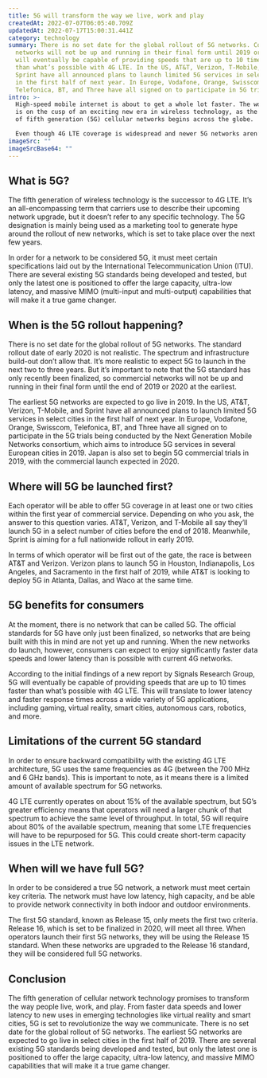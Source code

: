 ```yaml
---
title: 5G will transform the way we live, work and play
createdAt: 2022-07-07T06:05:40.709Z
updatedAt: 2022-07-17T15:00:31.441Z
category: technology
summary: There is no set date for the global rollout of 5G networks. Commercial
  networks will not be up and running in their final form until 2019 or 2020. 5G
  will eventually be capable of providing speeds that are up to 10 times faster
  than what’s possible with 4G LTE. In the US, AT&T, Verizon, T-Mobile, and
  Sprint have all announced plans to launch limited 5G services in select cities
  in the first half of next year. In Europe, Vodafone, Orange, Swisscom,
  Telefonica, BT, and Three have all signed on to participate in 5G trials.
intro: >-
  High-speed mobile internet is about to get a whole lot faster. The world
  is on the cusp of an exciting new era in wireless technology, as the rollout
  of fifth generation (5G) cellular networks begins across the globe.

  Even though 4G LTE coverage is widespread and newer 5G networks aren’t quite ready for large-scale implementation just yet, carriers around the world are already testing out pre-Release 15 5G network services. Several national operators have already begun deploying their 5G network infrastructure, while others are set to follow suit in the coming months. The race is on to lead the way in this cutting-edge technology and reap the benefits that come with it. It’s a fast-moving space, so here’s everything you need to know about 5G and when you can expect it to launch where you live.
imageSrc: ""
imageSrcBase64: ""
---
```


## What is 5G?

The fifth generation of wireless technology is the successor to 4G LTE. It’s an all-encompassing term that carriers use to describe their upcoming network upgrade, but it doesn’t refer to any specific technology. The 5G designation is mainly being used as a marketing tool to generate hype around the rollout of new networks, which is set to take place over the next few years.

In order for a network to be considered 5G, it must meet certain specifications laid out by the International Telecommunication Union (ITU). There are several existing 5G standards being developed and tested, but only the latest one is positioned to offer the large capacity, ultra-low latency, and massive MIMO (multi-input and multi-output) capabilities that will make it a true game changer.

## When is the 5G rollout happening?

There is no set date for the global rollout of 5G networks. The standard rollout date of early 2020 is not realistic. The spectrum and infrastructure build-out don’t allow that. It’s more realistic to expect 5G to launch in the next two to three years. But it’s important to note that the 5G standard has only recently been finalized, so commercial networks will not be up and running in their final form until the end of 2019 or 2020 at the earliest.

The earliest 5G networks are expected to go live in 2019. In the US, AT&T, Verizon, T-Mobile, and Sprint have all announced plans to launch limited 5G services in select cities in the first half of next year. In Europe, Vodafone, Orange, Swisscom, Telefonica, BT, and Three have all signed on to participate in the 5G trials being conducted by the Next Generation Mobile Networks consortium, which aims to introduce 5G services in several European cities in 2019. Japan is also set to begin 5G commercial trials in 2019, with the commercial launch expected in 2020.

## Where will 5G be launched first?

Each operator will be able to offer 5G coverage in at least one or two cities within the first year of commercial service.
Depending on who you ask, the answer to this question varies. AT&T, Verizon, and T-Mobile all say they’ll launch 5G in a select number of cities before the end of 2018. Meanwhile, Sprint is aiming for a full nationwide rollout in early 2019.

In terms of which operator will be first out of the gate, the race is between AT&T and Verizon. Verizon plans to launch 5G in Houston, Indianapolis, Los Angeles, and Sacramento in the first half of 2019, while AT&T is looking to deploy 5G in Atlanta, Dallas, and Waco at the same time.

## 5G benefits for consumers

At the moment, there is no network that can be called 5G. The official standards for 5G have only just been finalized, so networks that are being built with this in mind are not yet up and running. When the new networks do launch, however, consumers can expect to enjoy significantly faster data speeds and lower latency than is possible with current 4G networks.

According to the initial findings of a new report by Signals Research Group, 5G will eventually be capable of providing speeds that are up to 10 times faster than what’s possible with 4G LTE. This will translate to lower latency and faster response times across a wide variety of 5G applications, including gaming, virtual reality, smart cities, autonomous cars, robotics, and more.

## Limitations of the current 5G standard

In order to ensure backward compatibility with the existing 4G LTE architecture, 5G uses the same frequencies as 4G (between the 700 MHz and 6 GHz bands). This is important to note, as it means there is a limited amount of available spectrum for 5G networks.

4G LTE currently operates on about 15% of the available spectrum, but 5G’s greater efficiency means that operators will need a larger chunk of that spectrum to achieve the same level of throughput. In total, 5G will require about 80% of the available spectrum, meaning that some LTE frequencies will have to be repurposed for 5G. This could create short-term capacity issues in the LTE network.

## When will we have full 5G?

In order to be considered a true 5G network, a network must meet certain key criteria. The network must have low latency, high capacity, and be able to provide network connectivity in both indoor and outdoor environments.

The first 5G standard, known as Release 15, only meets the first two criteria. Release 16, which is set to be finalized in 2020, will meet all three. When operators launch their first 5G networks, they will be using the Release 15 standard. When these networks are upgraded to the Release 16 standard, they will be considered full 5G networks.

## Conclusion

The fifth generation of cellular network technology promises to transform the way people live, work, and play. From faster data speeds and lower latency to new uses in emerging technologies like virtual reality and smart cities, 5G is set to revolutionize the way we communicate.
There is no set date for the global rollout of 5G networks. The earliest 5G networks are expected to go live in select cities in the first half of 2019.
There are several existing 5G standards being developed and tested, but only the latest one is positioned to offer the large capacity, ultra-low latency, and massive MIMO capabilities that will make it a true game changer.
